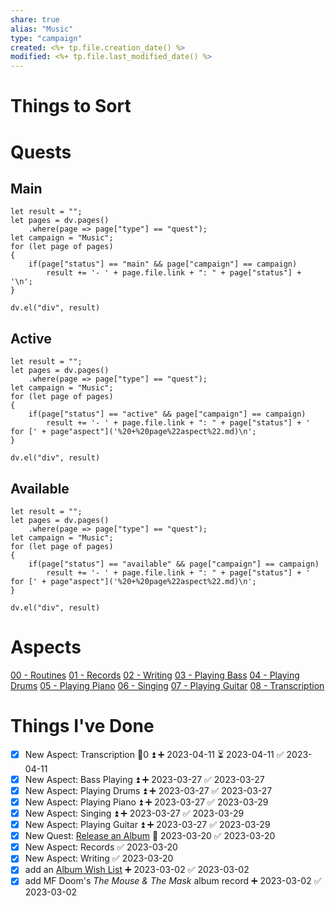 ```yaml
---
share: true
alias: "Music"
type: "campaign"
created: <%+ tp.file.creation_date() %> 
modified: <%+ tp.file.last_modified_date() %>
---
```


# Things to Sort

# Quests
## Main
```dataviewjs
let result = "";
let pages = dv.pages()
    .where(page => page["type"] == "quest");
let campaign = "Music";
for (let page of pages)
{
	if(page["status"] == "main" && page["campaign"] == campaign)
		result += '- ' + page.file.link + ": " + page["status"] + '\n';
}
    
dv.el("div", result)
```

## Active
```dataviewjs
let result = "";
let pages = dv.pages()
    .where(page => page["type"] == "quest");
let campaign = "Music";
for (let page of pages)
{
	if(page["status"] == "active" && page["campaign"] == campaign)
		result += '- ' + page.file.link + ": " + page["status"] + ' for [' + page"aspect"]('%20+%20page%22aspect%22.md)\n';
}
    
dv.el("div", result)
```

## Available
```dataviewjs
let result = "";
let pages = dv.pages()
    .where(page => page["type"] == "quest");
let campaign = "Music";
for (let page of pages)
{
	if(page["status"] == "available" && page["campaign"] == campaign)
		result += '- ' + page.file.link + ": " + page["status"] + ' for [' + page"aspect"]('%20+%20page%22aspect%22.md)\n';
}
    
dv.el("div", result)
```
# Aspects
[ 00 - Routines](05%20-%20Music/00%20-%20Routines/00%20-%20Routines.md)
[01 - Records](./01%20-%20Records.md)
[02 - Writing](./02%20-%20Writing.md)
[03 - Playing Bass](./03%20-%20Playing%20Bass.md)
[04 - Playing Drums](./04%20-%20Playing%20Drums.md)
[05 - Playing Piano](./05%20-%20Playing%20Piano.md)
[06 - Singing](./06%20-%20Singing.md)
[07 - Playing Guitar](./07%20-%20Playing%20Guitar.md)
[08 - Transcription](./08%20-%20Transcription.md)
# Things I've Done
- [x] New Aspect: Transcription 🥄0 ⏫ ➕ 2023-04-11 ⏳ 2023-04-11 ✅ 2023-04-11
- [x] New Aspect: Bass Playing ⏫ ➕ 2023-03-27 ✅ 2023-03-27
- [x] New Aspect: Playing Drums ⏫ ➕ 2023-03-27 ✅ 2023-03-27
- [x] New Aspect: Playing Piano ⏫ ➕ 2023-03-27 ✅ 2023-03-29
- [x] New Aspect: Singing ⏫ ➕ 2023-03-27 ✅ 2023-03-29
- [x] New Aspect: Playing Guitar ⏫ ➕ 2023-03-27 ✅ 2023-03-29
- [x] New Quest: [Release an Album](./Release%20an%20Album.md) 🛫 2023-03-20 ✅ 2023-03-20
- [x] New Aspect: Records ✅ 2023-03-20
- [x] New Aspect: Writing ✅ 2023-03-20
- [x] add an [Album Wish List](./Album%20Wish%20List.md) ➕ 2023-03-02 ✅ 2023-03-02
- [x] add MF Doom's *The Mouse & The Mask* album record ➕ 2023-03-02 ✅ 2023-03-02
